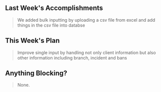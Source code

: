 ## Last Week's Accomplishments

> We added bulk inputting by uploading a csv file from excel  and add things in the csv file into databse


## This Week's Plan

> Improve single input by handling not only client information but also other information including branch, incident and bans

## Anything Blocking?

> None.
